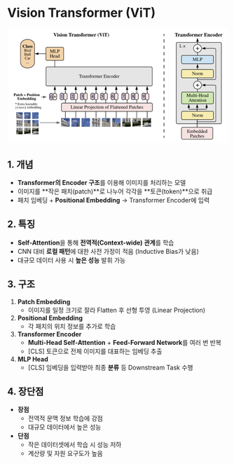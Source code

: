 # Vision Transformer (ViT)
![viT](Images/Vit.png)

## 1. 개념
- **Transformer의 Encoder 구조**를 이용해 이미지를 처리하는 모델
- 이미지를 **작은 패치(patch)**로 나누어 각각을 **토큰(token)**으로 취급
- 패치 임베딩 + **Positional Embedding** → Transformer Encoder에 입력

## 2. 특징
- **Self-Attention**을 통해 **전역적(Context-wide) 관계**를 학습
- CNN 대비 **로컬 패턴**에 대한 사전 가정이 적음 (Inductive Bias가 낮음)
- 대규모 데이터 사용 시 **높은 성능** 발휘 가능

## 3. 구조
1. **Patch Embedding**  
   - 이미지를 일정 크기로 잘라 Flatten 후 선형 투영 (Linear Projection)
2. **Positional Embedding**  
   - 각 패치의 위치 정보를 추가로 학습
3. **Transformer Encoder**  
   - **Multi-Head Self-Attention** + **Feed-Forward Network**를 여러 번 반복
   - [CLS] 토큰으로 전체 이미지를 대표하는 임베딩 추출
4. **MLP Head**  
   - [CLS] 임베딩을 입력받아 최종 **분류** 등 Downstream Task 수행

## 4. 장단점
- **장점**  
  - 전역적 문맥 정보 학습에 강점  
  - 대규모 데이터에서 높은 성능  
- **단점**  
  - 작은 데이터셋에서 학습 시 성능 저하  
  - 계산량 및 자원 요구도가 높음
